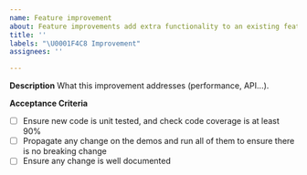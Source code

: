 ```yaml
---
name: Feature improvement
about: Feature improvements add extra functionality to an existing feature.
title: ''
labels: "\U0001F4C8 Improvement"
assignees: ''

---
```


**Description**
What this improvement addresses (performance, API...).

**Acceptance Criteria**
- [ ] Ensure new code is unit tested, and check code coverage is at least 90%
- [ ] Propagate any change on the demos and run all of them to ensure there is no breaking change
- [ ] Ensure any change is well documented
